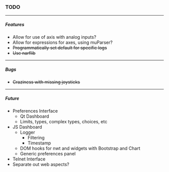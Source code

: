 ### TODO
---
##### Features
* Allow for use of axis with analog inputs?
* Allow for expressions for axes, using muParser?
* ~~Programmatically set default for specific logs~~
* ~~Use narflib~~
---
##### Bugs
* ~~Craziness with missing joysticks~~
---
##### Future
* Preferences Interface
  * Qt Dashboard
  * Limits, types, complex types, choices, etc
* JS Dashboard
  * Logger
    * Filtering
    * Timestamp
  * DOM hooks for nwt and widgets with Bootstrap and Chart
  * Generic preferences panel
* Telnet Interface
* Separate out web aspects?
